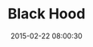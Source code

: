 ---
layout: post
title:  "Black Hood"
number: "53"
date:   2015-02-22 08:00:30
large-image: "https://farm9.staticflickr.com/8616/16425277648_402869bbd7_k.jpg"
---